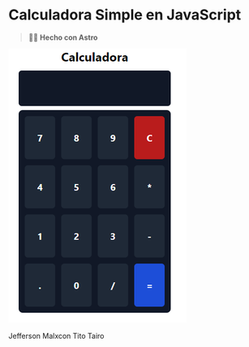 # Calculadora Simple en JavaScript

> 🧑‍🚀 **Hecho con Astro**

![Calculator](src/assets/img/calculator.png)

Jefferson Malxcon Tito Tairo 